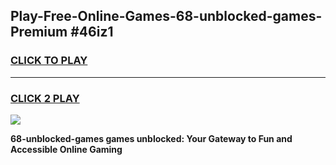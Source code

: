 
## Play-Free-Online-Games-68-unblocked-games-Premium #46iz1
<h3>
<a href="https://premium.freeplayer.one?title=68-unblocked-games&ref=8M">CLICK TO PLAY</a></h3>
<hr>

<h3>
<a href="https://premium.freeplayer.one?title=68-unblocked-games&ref=8M">CLICK 2 PLAY</a>
  
</h3>

<a href="https://premium.freeplayer.one?title=68-unblocked-games&ref=8M"><img src="https://clearcache.store/games.png"></a>


**68-unblocked-games games unblocked: Your Gateway to Fun and Accessible Online Gaming**
